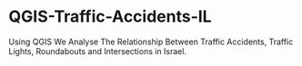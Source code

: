 # QGIS-Traffic-Accidents-IL
Using QGIS We Analyse The Relationship Between Traffic Accidents, Traffic Lights, Roundabouts and Intersections in Israel.
